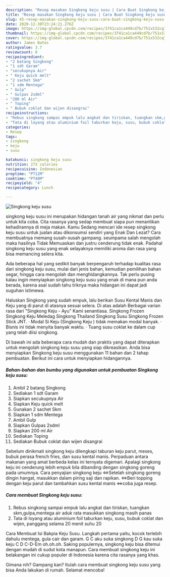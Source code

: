```yaml
---
description: "Resep masakan Singkong keju susu | Cara Buat Singkong keju susu Yang Bikin Ngiler"
title: "Resep masakan Singkong keju susu | Cara Buat Singkong keju susu Yang Bikin Ngiler"
slug: 45-resep-masakan-singkong-keju-susu-cara-buat-singkong-keju-susu-yang-bikin-ngiler
date: 2020-12-30T23:24:21.276Z
image: https://img-global.cpcdn.com/recipes/3741ca1ca449cd7b/751x532cq70/singkong-keju-susu-foto-resep-utama.jpg
thumbnail: https://img-global.cpcdn.com/recipes/3741ca1ca449cd7b/751x532cq70/singkong-keju-susu-foto-resep-utama.jpg
cover: https://img-global.cpcdn.com/recipes/3741ca1ca449cd7b/751x532cq70/singkong-keju-susu-foto-resep-utama.jpg
author: James Bates
ratingvalue: 3.7
reviewcount: 8
recipeingredient:
- "2 batang Singkong"
- "1 sdt Garam"
- "secukupnya Air"
- " Keju quick melt"
- "2 sachet Skm"
- "1 sdm Mentega"
- " Gulp"
- " Gulpas 2sdml"
- "200 ml Air"
- " Toping"
- " Bubuk coklat dan wijen disangrai"
recipeinstructions:
- "Rebus singkong sampai empuk lalu angkat dan tiriskan, tuangkan skm,gulpa,mentega air aduk rata masukkan singkong masih panas"
- "Tata di loyang atau aluminium foil taburkan keju, susu, bubuk coklat dan wijen, panggang selama 20 menit suhu 20"
categories:
- Resep
tags:
- singkong
- keju
- susu

katakunci: singkong keju susu 
nutrition: 273 calories
recipecuisine: Indonesian
preptime: "PT12M"
cooktime: "PT48M"
recipeyield: "4"
recipecategory: Lunch

---
```



![Singkong keju susu](https://img-global.cpcdn.com/recipes/3741ca1ca449cd7b/751x532cq70/singkong-keju-susu-foto-resep-utama.jpg)


singkong keju susu ini merupakan hidangan tanah air yang nikmat dan perlu untuk kita coba. Cita rasanya yang sedap membuat siapa pun menantikan kehadirannya di meja makan.
Kamu Sedang mencari ide resep singkong keju susu untuk jualan atau dikonsumsi sendiri yang Enak Dan Lezat? Cara membuatnya memang susah-susah gampang. seumpama salah mengolah maka hasilnya Tidak Memuaskan dan justru cenderung tidak enak. Padahal singkong keju susu yang enak selayaknya memiliki aroma dan rasa yang bisa memancing selera kita.

Ada beberapa hal yang sedikit banyak berpengaruh terhadap kualitas rasa dari singkong keju susu, mulai dari jenis bahan, kemudian pemilihan bahan segar, hingga cara mengolah dan menghidangkannya. Tak perlu pusing kalau ingin menyiapkan singkong keju susu yang enak di mana pun anda berada, karena asal sudah tahu triknya maka hidangan ini dapat jadi suguhan istimewa.

Haluskan Singkong yang sudah empuk, lalu berikan Susu Kental Manis dan Keju yang di parut di atasnya sesuai selera. Di atas adalah Berbagai varian rasa dari &#34;Singkong Keju - Ayu&#34; Kami senantiasa. Singkong Frozen Singkong Keju Meledag Singkong Thailand Singkong Susu Singkong Frozen Stick JNT. · Modal Si Keju (Singkong Keju ) tidak memakan modal banyak. · Bisnis ini tidak menyita banyak waktu. · Tuang susu coklat ke dalam cup yang telah diisi singkong.


Di bawah ini ada beberapa cara mudah dan praktis yang dapat diterapkan untuk mengolah singkong keju susu yang siap dikreasikan. Anda bisa menyiapkan Singkong keju susu menggunakan 11 bahan dan 2 tahap pembuatan. Berikut ini cara untuk menyiapkan hidangannya.

<!--inarticleads1-->

##### Bahan-bahan dan bumbu yang digunakan untuk pembuatan Singkong keju susu:

1. Ambil 2 batang Singkong
1. Sediakan 1 sdt Garam
1. Siapkan secukupnya Air
1. Siapkan  Keju quick melt
1. Gunakan 2 sachet Skm
1. Siapkan 1 sdm Mentega
1. Ambil  Gulp
1. Siapkan  Gulpas 2sdml
1. Siapkan 200 ml Air
1. Sediakan  Toping
1. Sediakan  Bubuk coklat dan wijen disangrai


Sebelum dinikmati singkong keju dilengkapi taburan keju parut, meses, bubuk perasa french fries, dan susu kental manis. Perpaduan antara makanan yang amat berbeda kelas ini ternyata digemari. Apalagi singkong keju ini cenderung lebih empuk bila dibanding dengan singkong goreng pada umumnya. Cara penyajian singkong keju ⇔Setelah singkong goreng dingin hangat, masukkan dalam piring saji dan rapikan. ⇔Beri topping dengan keju parut dan tambahkan susu kental manis ⇔coba juga resep. 

<!--inarticleads2-->

##### Cara membuat Singkong keju susu:

1. Rebus singkong sampai empuk lalu angkat dan tiriskan, tuangkan skm,gulpa,mentega air aduk rata masukkan singkong masih panas
1. Tata di loyang atau aluminium foil taburkan keju, susu, bubuk coklat dan wijen, panggang selama 20 menit suhu 20


Cara Membuat Isi Bakpia Keju Susu. Langkah pertama yaitu, kocok terlebih dahulu mentega, gula cair dan garam. G C aku suka singkong D G kau suka keju C D C-D-Em oh.oh.oh. Saking populernya, singkong keju bisa ditemui dengan mudah di sudut kota manapun. Cara membuat singkong keju ini belakangan ini cukup populer di Indonesia karena cita rasanya yang khas. 

Gimana nih? Gampang kan? Itulah cara membuat singkong keju susu yang bisa Anda lakukan di rumah. Selamat mencoba!
